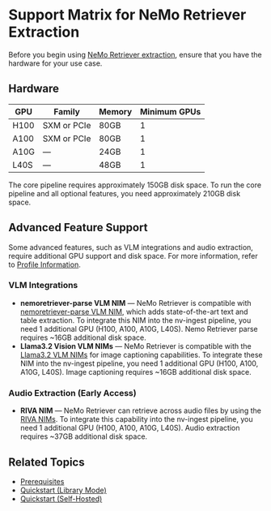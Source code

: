 # Support Matrix for NeMo Retriever Extraction

Before you begin using [NeMo Retriever extraction](overview.md), ensure that you have the hardware for your use case.


## Hardware

| GPU    | Family      | Memory | Minimum GPUs |
|--------|-------------|--------|--------------|
| H100   | SXM or PCIe | 80GB   | 1            |
| A100   | SXM or PCIe | 80GB   | 1            |
| A10G   | —           | 24GB   | 1            |
| L40S   | —           | 48GB   | 1            |


The core pipeline requires approximately 150GB disk space. 
To run the core pipeline and all optional features, you need approximately 210GB disk space.


## Advanced Feature Support

Some advanced features, such as VLM integrations and audio extraction, require additional GPU support and disk space. 
For more information, refer to [Profile Information](quickstart-guide.md#profile-information).


### VLM Integrations

- **nemoretriever-parse VLM NIM** — NeMo Retriever is compatible with [nemoretriever-parse VLM NIM](https://build.nvidia.com/nvidia/nemoretriever-parse), which adds state-of-the-art text and table extraction. To integrate this NIM into the nv-ingest pipeline, you need 1 additional GPU (H100, A100, A10G, L40S). Nemo Retriever parse requires ~16GB additional disk space.
- **Llama3.2 Vision VLM NIMs** — NeMo Retriever is compatible with the [Llama3.2 VLM NIMs](https://build.nvidia.com/meta/llama-3.2-11b-vision-instruct/modelcard) for image captioning capabilities. To integrate these NIM into the nv-ingest pipeline, you need 1 additional GPU (H100, A100, A10G, L40S). Image captioning requires ~16GB additional disk space.


### Audio Extraction (Early Access)

- **RIVA NIM** — NeMo Retriever can retrieve across audio files by using the [RIVA NIMs](https://docs.nvidia.com/nim/riva/asr/latest/overview.html). To integrate this capability into the nv-ingest pipeline, you need 1 additional GPU (H100, A100, A10G, L40S). Audio extraction requires ~37GB additional disk space.



## Related Topics

- [Prerequisites](prerequisites.md)
- [Quickstart (Library Mode)](quickstart-library-mode.md)
- [Quickstart (Self-Hosted)](quickstart-guide.md)
